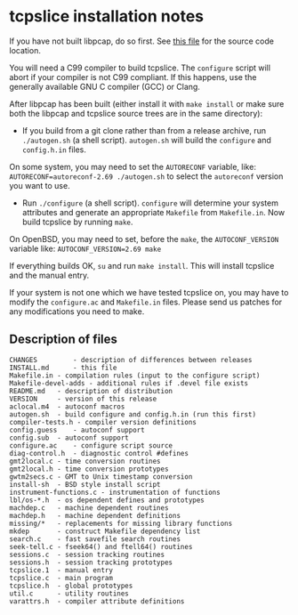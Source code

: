 # tcpslice installation notes

If you have not built libpcap, do so first.  See [this file](README.md)
for the source code location.

You will need a C99 compiler to build tcpslice.  The `configure`
script will abort if your compiler is not C99 compliant.  If this
happens, use the generally available GNU C compiler (GCC) or Clang.

After libpcap has been built (either install it with `make install`
or make sure both the libpcap and tcpslice source trees are in the same
directory):

* If you build from a git clone rather than from a release archive,
run `./autogen.sh` (a shell script).  `autogen.sh` will
build the `configure` and `config.h.in` files.

On some system, you may need to set the `AUTORECONF` variable, like:
`AUTORECONF=autoreconf-2.69 ./autogen.sh`
to select the `autoreconf` version you want to use.

* Run `./configure` (a shell script).  `configure` will determine your
system attributes and generate an appropriate `Makefile` from `Makefile.in`.
Now build tcpslice by running `make`.

On OpenBSD, you may need to set, before the `make`, the `AUTOCONF_VERSION`
variable like:
`AUTOCONF_VERSION=2.69 make`

If everything builds OK, `su` and run `make install`.  This will install
tcpslice and the manual entry.

If your system is not one which we have tested tcpslice on, you may
have to modify the `configure.ac` and `Makefile.in` files.  Please send us
patches for any modifications you need to make.

## Description of files
```
CHANGES         - description of differences between releases
INSTALL.md      - this file
Makefile.in	- compilation rules (input to the configure script)
Makefile-devel-adds - additional rules if .devel file exists
README.md	- description of distribution
VERSION		- version of this release
aclocal.m4	- autoconf macros
autogen.sh	- build configure and config.h.in (run this first)
compiler-tests.h - compiler version definitions
config.guess	- autoconf support
config.sub	- autoconf support
configure.ac	- configure script source
diag-control.h	- diagnostic control #defines
gmt2local.c	- time conversion routines
gmt2local.h	- time conversion prototypes
gwtm2secs.c	- GMT to Unix timestamp conversion
install-sh	- BSD style install script
instrument-functions.c - instrumentation of functions
lbl/os-*.h	- os dependent defines and prototypes
machdep.c	- machine dependent routines
machdep.h	- machine dependent definitions
missing/*	- replacements for missing library functions
mkdep		- construct Makefile dependency list
search.c	- fast savefile search routines
seek-tell.c	- fseek64() and ftell64() routines
sessions.c	- session tracking routines
sessions.h	- session tracking prototypes
tcpslice.1	- manual entry
tcpslice.c	- main program
tcpslice.h	- global prototypes
util.c		- utility routines
varattrs.h	- compiler attribute definitions
```
